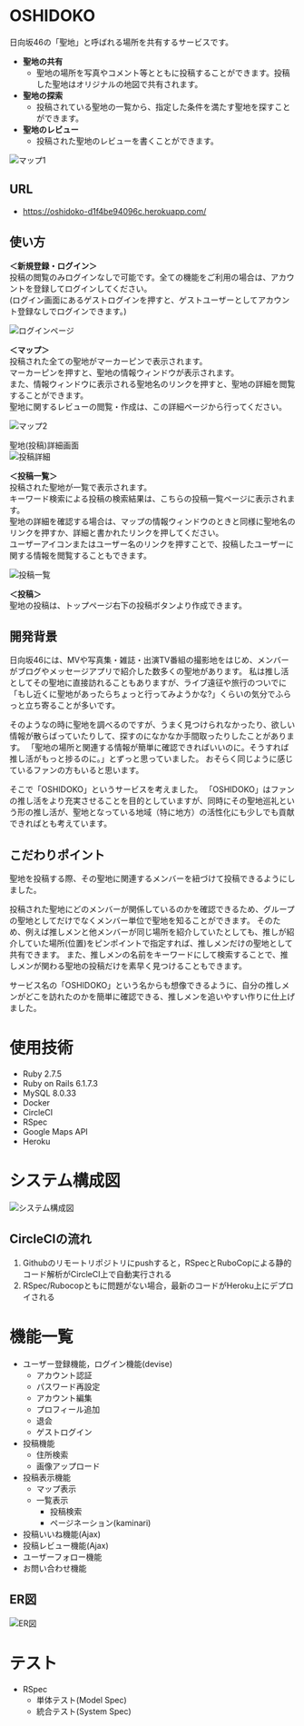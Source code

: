 # OSHIDOKO
日向坂46の「聖地」と呼ばれる場所を共有するサービスです。
- **聖地の共有**
  - 聖地の場所を写真やコメント等とともに投稿することができます。投稿した聖地はオリジナルの地図で共有されます。
- **聖地の探索**
  - 投稿されている聖地の一覧から、指定した条件を満たす聖地を探すことができます。
- **聖地のレビュー**
  - 投稿された聖地のレビューを書くことができます。

![マップ1](./images_for_README/map_1.png)

## URL
* https://oshidoko-d1f4be94096c.herokuapp.com/

## 使い方
**＜新規登録・ログイン＞**<br>
投稿の閲覧のみログインなしで可能です。全ての機能をご利用の場合は、アカウントを登録してログインしてください。<br>
(ログイン画面にあるゲストログインを押すと、ゲストユーザーとしてアカウント登録なしでログインできます。)

![ログインページ](./images_for_README/login.png)

**＜マップ＞**<br>
投稿された全ての聖地がマーカーピンで表示されます。<br>
マーカーピンを押すと、聖地の情報ウィンドウが表示されます。<br>
また、情報ウィンドウに表示される聖地名のリンクを押すと、聖地の詳細を閲覧することができます。<br>
聖地に関するレビューの閲覧・作成は、この詳細ページから行ってください。

![マップ2](./images_for_README/map_2.png)

聖地(投稿)詳細画面<br>
![投稿詳細](./images_for_README/post_detail.png)

**＜投稿一覧＞**<br>
投稿された聖地が一覧で表示されます。<br>
キーワード検索による投稿の検索結果は、こちらの投稿一覧ページに表示されます。<br>
聖地の詳細を確認する場合は、マップの情報ウィンドウのときと同様に聖地名のリンクを押すか、詳細と書かれたリンクを押してください。<br>
ユーザーアイコンまたはユーザー名のリンクを押すことで、投稿したユーザーに関する情報を閲覧することもできます。

![投稿一覧](./images_for_README/posts.png)

**＜投稿＞**<br>
聖地の投稿は、トップページ右下の投稿ボタンより作成できます。

## 開発背景
日向坂46には、MVや写真集・雑誌・出演TV番組の撮影地をはじめ、メンバーがブログやメッセージアプリで紹介した数多くの聖地があります。
私は推し活としてその聖地に直接訪れることもありますが、ライブ遠征や旅行のついでに「もし近くに聖地があったらちょっと行ってみようかな?」くらいの気分でふらっと立ち寄ることが多いです。

そのようなの時に聖地を調べるのですが、うまく見つけられなかったり、欲しい情報が散らばっていたりして、探すのになかなか手間取ったりしたことがあります。
「聖地の場所と関連する情報が簡単に確認できればいいのに。そうすれば推し活がもっと捗るのに。」とずっと思っていました。
おそらく同じように感じているファンの方もいると思います。

そこで「OSHIDOKO」というサービスを考えました。
「OSHIDOKO」はファンの推し活をより充実させることを目的としていますが、同時にその聖地巡礼という形の推し活が、聖地となっている地域（特に地方）の活性化にも少しでも貢献できればとも考えています。

## こだわりポイント
聖地を投稿する際、その聖地に関連するメンバーを紐づけて投稿できるようにしました。

投稿された聖地にどのメンバーが関係しているのかを確認できるため、グループの聖地としてだけでなくメンバー単位で聖地を知ることができます。
そのため、例えば推しメンと他メンバーが同じ場所を紹介していたとしても、推しが紹介していた場所(位置)をピンポイントで指定すれば、推しメンだけの聖地として共有できます。
また、推しメンの名前をキーワードにして検索することで、推しメンが関わる聖地の投稿だけを素早く見つけることもできます。

サービス名の「OSHIDOKO」という名からも想像できるように、自分の推しメンがどこを訪れたのかを簡単に確認できる、推しメンを追いやすい作りに仕上げました。

# 使用技術
* Ruby 2.7.5
* Ruby on Rails 6.1.7.3
* MySQL 8.0.33
* Docker
* CircleCI
* RSpec
* Google Maps API
* Heroku

# システム構成図
![システム構成図](./images_for_README/system_composition.png)
## CircleCIの流れ
1. Githubのリモートリポジトリにpushすると，RSpecとRuboCopによる静的コード解析がCircleCI上で自動実行される
2. RSpec/Rubocopともに問題がない場合，最新のコードがHeroku上にデプロイされる

# 機能一覧
* ユーザー登録機能，ログイン機能(devise)
  * アカウント認証
  * パスワード再設定
  * アカウント編集
  * プロフィール追加
  * 退会
  * ゲストログイン
* 投稿機能
  * 住所検索
  * 画像アップロード
* 投稿表示機能
  * マップ表示
  * 一覧表示
    * 投稿検索
    * ページネーション(kaminari)
* 投稿いいね機能(Ajax)
* 投稿レビュー機能(Ajax)
* ユーザーフォロー機能
* お問い合わせ機能

## ER図
![ER図](./images_for_README/oshidoko_erd.png)

# テスト
* RSpec
  * 単体テスト(Model Spec)
  * 統合テスト(System Spec)
